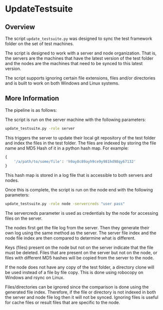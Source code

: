 # UpdateTestsuite
## Overview

The script `update_testsuite.py` was designed to sync the test framework folder on the set of test machines.

The script is designed to work with a server and node organization. That is, the servers are the machines that have the latest version of the test folder and the nodes are the machines that need to be synced to this latest version.

The script supports ignoring certain file extensions, files and/or directories and is built to work on both Windows and Linux systems.

## More Information

The pipeline is as follows:

The script is run on the server machine with the following parameters:
```sh
update_testsuite.py -role server
```
This triggers the server to update their local git repository of the test folder and index the files in the test folder. The files are indexed by storing the file name and MD5 Hash of it in a python hash map. For example:

```python
{
	'/a/path/to/some/file': 'h9ay8c89ayh9ce9y981hd98qy67132'
}
```
This hash map is stored in a log file that is accessible to both servers and nodes.

Once this is complete, the script is run on the node end with the following parameters:
```sh
update_testsuite.py -role node -servercreds "user pass"
```
The servercreds parameter is used as credentials by the node for accessing files on the server.

The nodes first get the file log from the server. Then they generate their own log using the same method as the server. The server file index and the node file index are then compared to determine what is different.

Keys (files) present on the node but not on the server indicate that the file must be deleted. Files that are present on the server but not on the node, or files with different MD5 hashes will be copied from the server to the node.

If the node does not have any copy of the test folder, a directory clone will be used instead of a file by file copy. This is done using robocopy on Windows and rsync on Linux.

Files/directories can be ignored since the comparison is done using the generated file index. Therefore, if the file or directory is not indexed in both the server and node file log then it will not be synced. Ignoring files is useful for cache files or result files that are specific to the node.